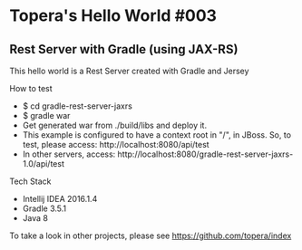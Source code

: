 # Topera's Hello World #003
## Rest Server with Gradle (using JAX-RS)
This hello world is a Rest Server created with Gradle and Jersey

How to test
* $ cd gradle-rest-server-jaxrs
* $ gradle war
* Get generated war from ./build/libs and deploy it.
* This example is configured to have a context root in "/", in JBoss. So, to test, please access: http://localhost:8080/api/test
* In other servers, access: http://localhost:8080/gradle-rest-server-jaxrs-1.0/api/test

Tech Stack
* Intellij IDEA 2016.1.4
* Gradle 3.5.1
* Java 8

To take a look in other projects, please see https://github.com/topera/index
